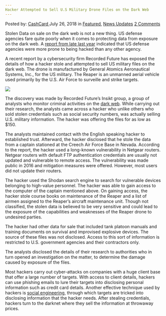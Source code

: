```yaml
---
Hacker Attempted to Sell U.S Military Drone Files on the Dark Web
---
```

<article class="post-listing post-26409 post type-post status-publish format-standard has-post-thumbnail hentry category-deepdot-news category-news-updates tag-attempted tag-dark tag-drone tag-files tag-hacker tag-military tag-sell tag-web">
    <div class="post-inner">
    <p class="post-meta">
    <span>Posted by: <a href="https://www.deepdotweb.com/author/cashcard/" title="">CashCard </a></span>
    <span>July 26, 2018</span>
    <span>in <a href="https://www.deepdotweb.com/category/deepdot-news/" rel="category tag">Featured</a>, <a href="https://www.deepdotweb.com/category/news-updates/" rel="category tag">News Updates</a></span>
    <span><a href="https://www.deepdotweb.com/2018/07/26/hacker-attempted-to-sell-u-s-military-drone-files-on-the-dark-web/#comments">2 Comments</a></span>
    </p>
    <div class="clear"></div>
    <div class="entry">
    <p>Stolen Data on sale on the dark web is not a new thing. US defense agencies fare quite poorly when it comes to protecting data from exposure on the dark web. A <a href="https://www.deepdotweb.com/2017/09/04/59-us-defense-agencies-stolen-data-online-study-shows/">report from late last year</a> indicated that US defense agencies were more prone to being hacked than any other agency.</p>
    <p>A recent report by a cybersecurity firm Recorded Future has exposed the details of how a hacker stole and attempted to sell US military files on the dark web. The drone is manufactured by General Atomics Aeronautical Systems, Inc., for the US military. The Reaper is an unmanned aerial vehicle used primarily by the U.S. Air Force to surveille and strike targets.</p>
    <p><img class="wp-image-26415" src="https://www.deepdotweb.com/wp-content/uploads/2018/07/word-image-62.jpeg" srcset="https://www.deepdotweb.com/wp-content/uploads/2018/07/word-image-62.jpeg 660w, https://www.deepdotweb.com/wp-content/uploads/2018/07/word-image-62-300x200.jpeg 300w" sizes="(max-width: 660px) 100vw, 660px" /></p>
    <p>The discovery was made by Recorded Future’s Insikt group, a group of analysts who monitor criminal activities on the <a href="https://www.deepdotweb.com/tag/dark/">dark web</a>. While carrying out their research, the analysts came across a hacker who unlike others who sold stolen credentials such as social security numbers, was actually selling U.S. military information. The hacker was offering the files for as low as $150.</p>
    <p>The analysts maintained contact with the English speaking hacker to established trust. Afterward, the hacker disclosed that he stole the data from a captain stationed at the Creech Air Force Base in Nevada. According to the report, the hacker used a long-known vulnerability in Netgear routers. Netgear routers with default FTP authentication credentials are usually not updated and vulnerable to remote access. The vulnerability was made public in 2016 and mitigation measures were offered. However, most users did not update their routers.</p>
    <p>The hacker used the Shodan search engine to search for vulnerable devices belonging to high-value personnel. The hacker was able to gain access to the computer of the captain mentioned above. On gaining access, the hacker stole course books on maintenance of the Reaper and a list of airmen assigned to the Reaper’s aircraft maintenance unit. Though not classified, the stolen data is believed to be very sensitive and could lead to the exposure of the capabilities and weaknesses of the Reaper drone to undesired parties.</p>
    <p>The hacker had other data for sale that included tank platoon manuals and training documents on survival and improvised explosive devices. The source of these files was not disclosed. Access to this sort of information is restricted to U.S. government agencies and their contractors only.</p>
    <p>The analysts disclosed the details of their research to authorities who in turn opened an investigation on the matter, to determine the damage caused by exposure of the files.</p>
    <p><a id="post-26409-_gjdgxs"></a> Most hackers carry out cyber-attacks on companies with a huge client base that offer a large number of targets. With access to client details, hackers can use phishing emails to lure their targets into disclosing personal information such as credit card details. Another effective technique used by hackers is <a href="https://www.deepdotweb.com/2018/07/09/shutting-down-social-engineering-attempts-on-you/">social engineering</a>, through which targets are tricked into disclosing information that the hacker needs. After stealing credentials, hackers turn to the darknet where they sell the information at throwaway prices.</p>
    </div>
    <span style="display:none"><a href="https://www.deepdotweb.com/tag/attempted/" rel="tag">attempted</a> <a href="https://www.deepdotweb.com/tag/dark/" rel="tag">dark</a> <a href="https://www.deepdotweb.com/tag/drone/" rel="tag">drone</a> <a href="https://www.deepdotweb.com/tag/files/" rel="tag">files</a> <a href="https://www.deepdotweb.com/tag/hacker/" rel="tag">hacker</a> <a href="https://www.deepdotweb.com/tag/military/" rel="tag">military</a> <a href="https://www.deepdotweb.com/tag/sell/" rel="tag">sell</a> <a href="https://www.deepdotweb.com/tag/web/" rel="tag">web</a></span> <span style="display:none" class="updated">2018-07-26</span>
    <div style="display:none" class="vcard author" itemprop="author" itemscope itemtype="http://schema.org/Person"><strong class="fn" itemprop="name"><a href="https://www.deepdotweb.com/author/cashcard/" title="Posts by CashCard" rel="author">CashCard</a></strong></div>
    </div>
</article>

